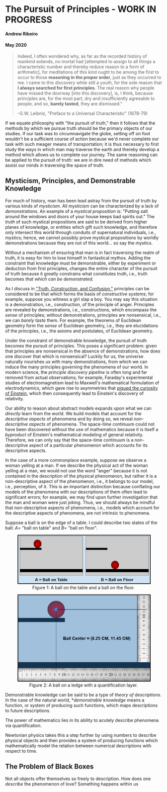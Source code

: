 # The Pursuit of Principles - WORK IN PROGRESS
#### Andrew Ribeiro 
#### May 2020

> Indeed, I often wondered why, as far as the recorded history of mankind extends, no mortal had [attempted to assign to all things a characteristic number and thereby reduce reason to a form of arithmetic], for meditations of this kind ought to be among the first to occur to those **reasoning in the proper order**, just as they occurred to me. I came to this discovery while still a youth, for the sole reason that **I always searched for first principles**. The real reason why people have missed the doorway [into this discovery], is, I think, because principles are, for the most part, dry and insufficiently agreeable to people, and so, **barely tasted**, they are dismissed." 
>
>-G.W. Leibniz, "Preface to a Universal Characteristic" (1678-79)

If we equate philosophy with "the pursuit of truth," then it follows that the methods by which we pursue truth should be the primary objects of our studies. If our task was to circumnavigate the globe, setting off on foot wouldn't be a sufficient course of action because we'd never complete our task with such meager means of transportation; it is thus necessary to first study the ways in which man may traverse the earth and thereby develop a method which allows us to complete our journey. The same reasoning can be applied to the pursuit of truth: we are in dire need of methods which assist our minds in traversing the space of truth.

## Mysticism, Principles, and Demonstrable Knowledge 

For much of history, man has been lead astray from the pursuit of truth by various kinds of *mysticism*. All mysticism can be characterized by a lack of *demonstrations*. An example of a *mystical proposition* is: "Putting salt around the windows and doors of your house keeps bad spirits out." The *truth* of such mystical propositions are said to be derived from higher planes of knowledge, or entities which gift such knowledge, and therefore only intersect this world through conduits of supernatural individuals, i.e., mystics; hence, we cannot possibly prove mystical propositions by worldly demonstrations because they are not of this world... so say the mystics.

Without a mechanism of ensuring that man is in fact traversing the realm of truth, it is easy for him to lose himself in fantastical mythos. Adding the constraint that knowledge must be demonstrable, either by experiment or deduction from first principles, changes the entire character of the pursuit of truth because it greatly constrains what constitutes truth, i.e., truth becomes *that which can be demonstrated*. 

As I discuss in ["Truth, Construction, and Confusion,"](truth_construction_confusion.md) principles can be considered to be that which forms the basis of *constructive systems*; for example, suppose you witness a girl slap a boy. You may say this situation is a demonstration, i.e., construction, of the principle of anger. Principles are revealed by demonstrations, i.e., constructions, which encompass the *sense* of principles; without demonstrations, principles are nonsensical, i.e., we can *barely taste* them. For example, the theorems of Euclidean geometry form the *sense* of Euclidean geometry, i.e., they are elucidations of the principles, i.e., the axioms and postulates, of Euclidean geometry.

Under the constraint of demonstrable knowledge, the pursuit of truth becomes the pursuit of principles. This poses a significant problem: given that principles are nonsensical in the absence of demonstrations, how does one discover that which is nonsensical? Luckily for us, the universe naturally nourishes us with many demonstrations, from which we can induce the many principles governing the phenomena of our world. In modern science, the *principle discovery pipeline* is often long and far removed from actual observations; for example, Faraday's experimental studies of electromagnetism lead to Maxwell's mathematical formulation of electrodynamics, which gave rise to asymmetries that [piqued the curiosity of Einstein](papers/Einstein_1905_relativity.pdf), which then consequently lead to Einstein's discovery of relativity. 

Our ability to reason about abstract models expands upon what we can *directly* learn from the world. We build models that account for the *descriptive aspects* of phenomena and by doing so, we reveal *non-descriptive aspects* of phenomena. The space-time continuum could not have been discovered without the use of mathematics because it is itself a *byproduct* of Einstein's mathematical modeling of general relativity. Therefore, we can only say that the space-time continuum is a non-descriptive aspect of a particular phenomenon which accounts for its descriptive aspects. 

In the case of a more commonplace example, suppose we observe a woman yelling at a man. If we describe the physical act of the woman yelling at a man, we would not use the word "anger" because it is not contained in the description of the physical phenomenon, but rather it is a non-descriptive aspect of the phenomenon, i.e., it belongs to our model, i.e., perception, of it. This is an important distinction because conflating our models of the phenomena with our descriptions of them often lead to significant errors; for example, we may find upon further investigation that the man and woman were just joking. Thus, we should always be mindful that non-descriptive aspects of phenomena, i.e., models which account for the descriptive aspects of phenomena, are not intrinsic to phenomena. 

Suppose a ball is on the edge of a table. I could describe two states of the ball: $A =$ "ball on table" and $B =$ "ball on floor". 

<center>
<figure class="image">
  <img src="img/ball_table_1.png" alt="A ball on a ledge." style="border: 2px black solid;">
  <figcaption>Figure 1: A ball on the table and a ball on the floor.</figcaption>  
</figure>
</center>



<center>
<figure class="image">
  <img src="img/ball_table_2.png" alt="A ball on a ledge with a quantification layer." style="border: 2px black solid;">
  <figcaption>Figure 2: A ball on a ledge with a quantification layer.</figcaption>  
</figure>
</center>



Demonstrable knowledge can be said to be a type of *theory of descriptions*. 
In the case of the natural world, **demonstrable knowledge* means a function, or system of producing such functions, which maps descriptions to future descriptions.

The power of mathematics lies in its ability to acutely describe phenomena via quantification.  

Newtonian physics takes this a step further by using numbers to describe physical objects and then provides a system of producing functions which mathematically model the relation between numerical descriptions with respect to time. 


## The Problem of Black Boxes 

Not all objects offer themselves so freely to description. How does one *describe* the phenomenon of love? Something happens within us